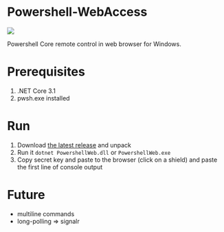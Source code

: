 # Powershell-WebAccess

![](https://i.ibb.co/0cfnMzG/Untitled-4.png)

Powershell Core remote control in web browser for Windows.

# Prerequisites
1. .NET Core 3.1
2. pwsh.exe installed


# Run
1. Download [the latest release](https://github.com/romanov/Powershell-WebAccess/releases) and unpack
2. Run it `dotnet PowershellWeb.dll` or `PowershellWeb.exe`
3. Copy secret key and paste to the browser (click on a shield) and paste the first line of console output

# Future
- multiline commands
- long-polling => signalr
